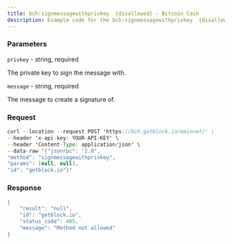 ```yaml
---
title: bch:signmessagewithprivkey  {disallowed} - Bitcoin Cash
description: Example code for the bch:signmessagewithprivkey  {disallowed} json-rpc method. Сomplete guide on how to use bch:signmessagewithprivkey  {disallowed} json-rpc in GetBlock.io Web3 documentation.
---
```


### Parameters


`privkey` - string, required

The private key to sign the message with.

`message` - string, required

The message to create a signature of.

### Request

``` java
curl --location --request POST 'https://bch.getblock.io/mainnet/' \ 
--header 'x-api-key: YOUR-API-KEY' \ 
--header 'Content-Type: application/json' \ 
--data-raw '{"jsonrpc": "2.0",
"method": "signmessagewithprivkey",
"params": [null, null],
"id": "getblock.io"}'
```

###  Response

``` java
{
    "result": "null",
    "id": "getblock.io",
    "status_code": 405,
    "message": "Method not allowed"
}
```

